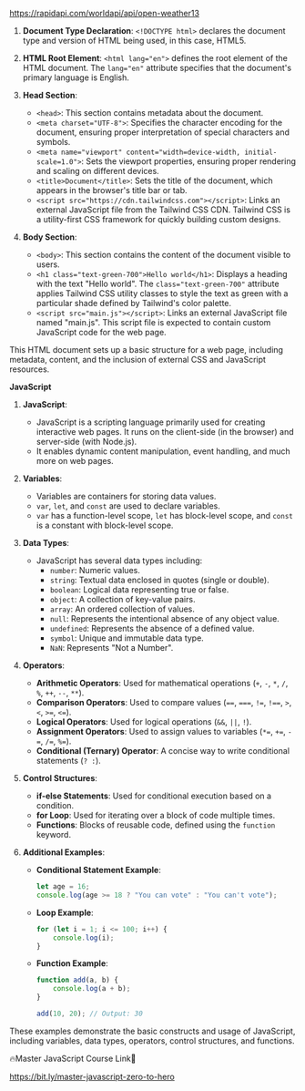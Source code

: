 
https://rapidapi.com/worldapi/api/open-weather13

1. **Document Type Declaration**: `<!DOCTYPE html>` declares the document type and version of HTML being used, in this case, HTML5.

2. **HTML Root Element**: `<html lang="en">` defines the root element of the HTML document. The `lang="en"` attribute specifies that the document's primary language is English.

3. **Head Section**: 
   - `<head>`: This section contains metadata about the document.
   - `<meta charset="UTF-8">`: Specifies the character encoding for the document, ensuring proper interpretation of special characters and symbols.
   - `<meta name="viewport" content="width=device-width, initial-scale=1.0">`: Sets the viewport properties, ensuring proper rendering and scaling on different devices.
   - `<title>Document</title>`: Sets the title of the document, which appears in the browser's title bar or tab.
   - `<script src="https://cdn.tailwindcss.com"></script>`: Links an external JavaScript file from the Tailwind CSS CDN. Tailwind CSS is a utility-first CSS framework for quickly building custom designs.

4. **Body Section**:
   - `<body>`: This section contains the content of the document visible to users.
   - `<h1 class="text-green-700">Hello world</h1>`: Displays a heading with the text "Hello world". The `class="text-green-700"` attribute applies Tailwind CSS utility classes to style the text as green with a particular shade defined by Tailwind's color palette.
   - `<script src="main.js"></script>`: Links an external JavaScript file named "main.js". This script file is expected to contain custom JavaScript code for the web page.

This HTML document sets up a basic structure for a web page, including metadata, content, and the inclusion of external CSS and JavaScript resources.

**************************************************JavaScript**************************************************

1. **JavaScript**:
   - JavaScript is a scripting language primarily used for creating interactive web pages. It runs on the client-side (in the browser) and server-side (with Node.js).
   - It enables dynamic content manipulation, event handling, and much more on web pages.

2. **Variables**:
   - Variables are containers for storing data values.
   - `var`, `let`, and `const` are used to declare variables.
   - `var` has a function-level scope, `let` has block-level scope, and `const` is a constant with block-level scope.

3. **Data Types**:
   - JavaScript has several data types including:
     - `number`: Numeric values.
     - `string`: Textual data enclosed in quotes (single or double).
     - `boolean`: Logical data representing true or false.
     - `object`: A collection of key-value pairs.
     - `array`: An ordered collection of values.
     - `null`: Represents the intentional absence of any object value.
     - `undefined`: Represents the absence of a defined value.
     - `symbol`: Unique and immutable data type.
     - `NaN`: Represents "Not a Number".

4. **Operators**:
   - **Arithmetic Operators**: Used for mathematical operations (`+`, `-`, `*`, `/`, `%`, `++`, `--`, `**`).
   - **Comparison Operators**: Used to compare values (`==`, `===`, `!=`, `!==`, `>`, `<`, `>=`, `<=`).
   - **Logical Operators**: Used for logical operations (`&&`, `||`, `!`).
   - **Assignment Operators**: Used to assign values to variables (`*=`, `+=`, `-=`, `/=`, `%=`).
   - **Conditional (Ternary) Operator**: A concise way to write conditional statements (`? :`).

5. **Control Structures**:
   - **if-else Statements**: Used for conditional execution based on a condition.
   - **for Loop**: Used for iterating over a block of code multiple times.
   - **Functions**: Blocks of reusable code, defined using the `function` keyword.

6. **Additional Examples**:
   - **Conditional Statement Example**:
     ```javascript
     let age = 16;
     console.log(age >= 18 ? "You can vote" : "You can't vote");
     ```

   - **Loop Example**:
     ```javascript
     for (let i = 1; i <= 100; i++) {
         console.log(i);
     }
     ```

   - **Function Example**:
     ```javascript
     function add(a, b) {
         console.log(a + b);
     }

     add(10, 20); // Output: 30
     ```

These examples demonstrate the basic constructs and usage of JavaScript, including variables, data types, operators, control structures, and functions.



🔥Master JavaScript Course Link🔗

https://bit.ly/master-javascript-zero-to-hero